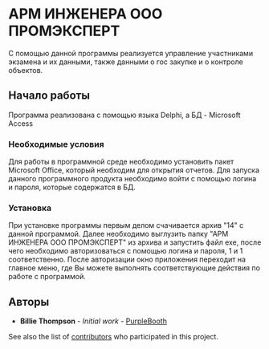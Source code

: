 ﻿# АРМ ИНЖЕНЕРА ООО ПРОМЭКСПЕРТ

С помощью данной программы реализуется управление участниками экзамена и их данными, также данными 
о гос закупке и о контроле объектов. 

## Начало работы 

Программа реализована с помощью языка Delphi, а БД - Microsoft Access

### Необходимые условия

Для работы в программной среде необходимо установить пакет Microsoft Office, который необходим для открытия отчетов. 
Для запуска данного программного продукта необходимо войти с помощью логина и пароля, которые содержатся в БД. 

### Установка 

При установке программы первым делом счачивается архив "14" с данной программой. 
Далее необходимо выглузить папку "АРМ ИНЖЕНЕРА ООО ПРОМЭКСПЕРТ" из архива и запустить файл exe, после чего необходимо авторизоваться с помощью логина и пароля, 1 и 1 соответственно. 
После авторизации окно приложения переходит на главное меню, где Вы можете выполнять соответствующие действия по работе с программой.

## Авторы

* **Billie Thompson** - *Initial work* - [PurpleBooth](https://github.com/PurpleBooth)

See also the list of [contributors](https://github.com/your/project/contributors) who participated in this project.

